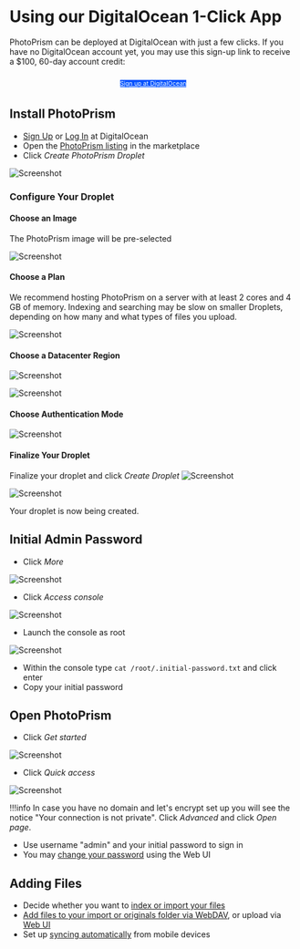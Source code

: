 # Using our DigitalOcean 1-Click App #

PhotoPrism can be deployed at DigitalOcean with just a few clicks.
If you have no DigitalOcean account yet, you may use this sign-up link to receive a $100, 60-day account credit:

<p style="text-align: center; padding: 10px 4px 5px 4px;">
<a class="md-button" style="background-color: #0052ff; font-size: 0.66rem; font-weight: normal; color: white" href="https://m.do.co/c/ca260247b5c2">Sign up at DigitalOcean</a>
</p>

## Install PhotoPrism ##

- [Sign Up](https://m.do.co/c/ca260247b5c2) or [Log In](https://cloud.digitalocean.com/login) at DigitalOcean
- Open the [PhotoPrism listing](https://marketplace.digitalocean.com/apps/photoprism) in the marketplace
- Click *Create PhotoPrism Droplet*

![Screenshot](img/create-photoprism-droplet.png)

### Configure Your Droplet ###
#### Choose an Image ####

The PhotoPrism image will be pre-selected

![Screenshot](img/1-do-setup.png)

#### Choose a Plan ####

We recommend hosting PhotoPrism on a server with at least 2 cores and 4 GB of memory. 
Indexing and searching may be slow on smaller Droplets, depending on how many and what types of files you upload.

![Screenshot](img/2-do-setup.png)

#### Choose a Datacenter Region ####

![Screenshot](img/3-do-setup.png)

![Screenshot](img/4-do-setup.png)

#### Choose Authentication Mode ####

![Screenshot](img/5-do-setup.png)

#### Finalize Your Droplet ####

Finalize your droplet and click *Create Droplet*
![Screenshot](img/6-do-setup-edited.png)

![Screenshot](img/7-do-setup.png)

Your droplet is now being created.

## Initial Admin Password ##

- Click *More*

![Screenshot](img/do-more-options-edited.png)

- Click *Access console*

![Screenshot](img/do-access-console-edited.png)

- Launch the console as root

![Screenshot](img/do-launch-droplet-console.png)

- Within the console type ```cat /root/.initial-password.txt``` and click enter
- Copy your initial password

## Open PhotoPrism ##
- Click *Get started*

![Screenshot](img/do-get-started-edited.png)

- Click *Quick access*

![Screenshot](img/do-quick-access.png)

!!!info
    In case you have no domain and let's encrypt set up you will see the notice "Your connection is not private". 
    Click *Advanced* and click *Open page*.

- Use username "admin" and your initial password to sign in
- You may [change your password](../user-guide/settings/account.md) using the Web UI

## Adding Files ##

- Decide whether you want to [index or import your files](../user-guide/library/index.md)
- [Add files to your import or originals folder via WebDAV](../user-guide/library/webdav.md), or upload via [Web UI](../user-guide/library/upload.md)
- Set up [syncing automatically](../user-guide/sync/mobile-devices.md) from mobile devices

